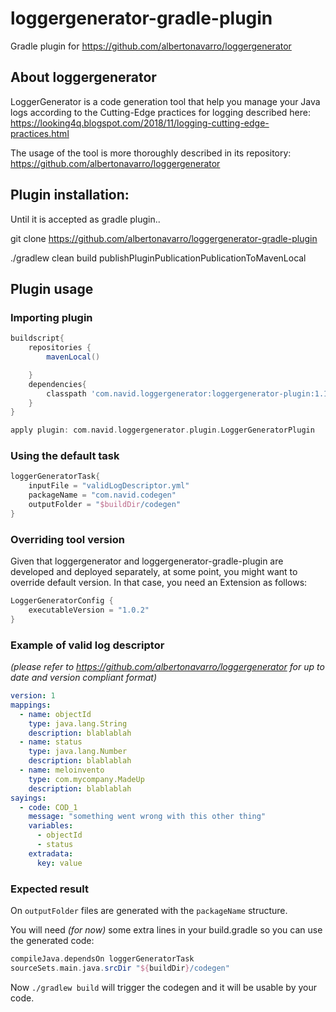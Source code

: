 # loggergenerator-gradle-plugin
Gradle plugin for https://github.com/albertonavarro/loggergenerator

## About loggergenerator
LoggerGenerator is a code generation tool that help you manage your Java logs according to 
the Cutting-Edge practices for logging described here: 
https://looking4q.blogspot.com/2018/11/logging-cutting-edge-practices.html

The usage of the tool is more thoroughly described in its repository: 
https://github.com/albertonavarro/loggergenerator

## Plugin installation:

Until it is accepted as gradle plugin..

git clone https://github.com/albertonavarro/loggergenerator-gradle-plugin

./gradlew clean build publishPluginPublicationPublicationToMavenLocal

## Plugin usage

### Importing plugin 

```groovy
buildscript{
    repositories {
        mavenLocal()

    }
    dependencies{
        classpath 'com.navid.loggergenerator:loggergenerator-plugin:1.1.0'
    }
}

apply plugin: com.navid.loggergenerator.plugin.LoggerGeneratorPlugin

```

### Using the default task

```groovy
loggerGeneratorTask{
    inputFile = "validLogDescriptor.yml"
    packageName = "com.navid.codegen"
    outputFolder = "$buildDir/codegen"
}
```

### Overriding tool version

Given that loggergenerator and loggergenerator-gradle-plugin are developed and deployed separately, 
at some point, you might want to override default version. In that case, you need an Extension as follows:

```groovy
LoggerGeneratorConfig {
    executableVersion = "1.0.2"
}
```

### Example of valid log descriptor 

*(please refer to https://github.com/albertonavarro/loggergenerator for up to date and version compliant format)*

```yml
version: 1
mappings:
  - name: objectId
    type: java.lang.String
    description: blablablah
  - name: status
    type: java.lang.Number
    description: blablablah
  - name: meloinvento
    type: com.mycompany.MadeUp
    description: blablablah
sayings:
  - code: COD_1
    message: "something went wrong with this other thing"
    variables:
      - objectId
      - status
    extradata:
      key: value
```

### Expected result

On `outputFolder` files are generated with the `packageName` structure.

You will need *(for now)* some extra lines in your build.gradle so you can use the generated code:

```groovy
compileJava.dependsOn loggerGeneratorTask
sourceSets.main.java.srcDir "${buildDir}/codegen"
```

Now `./gradlew build` will trigger the codegen and it will be usable by your code.
